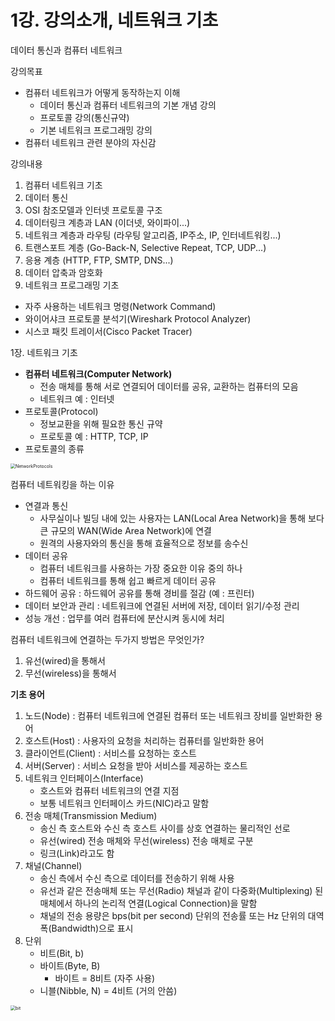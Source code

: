 # 1강. 강의소개, 네트워크 기초

데이터 통신과 컴퓨터 네트워크

강의목표

- 컴퓨터 네트워크가 어떻게 동작하는지 이해
  - 데이터 통신과 컴퓨터 네트워크의 기본 개념 강의
  - 프로토콜 강의(통신규약)
  - 기본 네트워크 프로그래밍 강의
- 컴퓨터 네트워크 관련 분야의 자신감



강의내용

1. 컴퓨터 네트워크 기초
2. 데이터 통신
3. OSI 참조모델과 인터넷 프로토콜 구조
4. 데이터링크 계층과 LAN (이더넷, 와이파이...)
5. 네트워크 계층과 라우팅 (라우팅 알고리즘, IP주소, IP, 인터네트워킹...)
6. 트랜스포트 계층 (Go-Back-N, Selective Repeat, TCP, UDP...)
7. 응용 계층 (HTTP, FTP, SMTP, DNS...)
8. 데이터 압축과 암호화
9. 네트워크 프로그래밍 기초

- 자주 사용하는 네트워크 명령(Network Command)
- 와이어샤크 프로토콜 분석기(Wireshark Protocol Analyzer)
- 시스코 패킷 트레이서(Cisco Packet Tracer)





1장. 네트워크 기초

- **컴퓨터 네트워크(Computer Network)**
  - 전송 매체를 통해 서로 연결되어 데이터를 공유, 교환하는 컴퓨터의 모음
  - 네트워크 예 : 인터넷
- 프로토콜(Protocol)
  - 정보교환을 위해 필요한 통신 규약
  - 프로토콜 예 : HTTP, TCP, IP
- 프로토콜의 종류

<img src="C:\Users\JAY\Desktop\github\TIL\스터디_CS\컴퓨터 네트워크\NetworkProtocols.PNG" alt="NetworkProtocols" style="zoom:50%;" />



컴퓨터 네트워킹을 하는 이유

- 연결과 통신
  - 사무실이나 빌딩 내에 있는 사용자는 LAN(Local Area Network)을 통해 보다 큰 규모의 WAN(Wide Area Network)에 연결
  - 원격의 사용자와의 통신을 통해 효율적으로 정보를 송수신
- 데이터 공유
  - 컴퓨터 네트워크를 사용하는 가장 중요한 이유 중의 하나
  - 컴퓨터 네트워크를 통해 쉽고 빠르게 데이터 공유
- 하드웨어 공유 : 하드웨어 공유를 통해 경비를 절감 (예 : 프린터)
- 데이터 보안과 관리 : 네트워크에 연결된 서버에 저장, 데이터 읽기/수정 관리
- 성능 개선 : 업무를 여러 컴퓨터에 분산시켜 동시에 처리



컴퓨터 네트워크에 연결하는 두가지 방법은 무엇인가?

1. 유선(wired)을 통해서
2. 무선(wireless)을 통해서



**기초 용어**

1. 노드(Node) : 컴퓨터 네트워크에 연결된 컴퓨터 또는 네트워크 장비를 일반화한 용어
2. 호스트(Host) : 사용자의 요청을 처리하는 컴퓨터를 일반화한 용어
3. 클라이언트(Client) : 서비스를 요청하는 호스트
4. 서버(Server) : 서비스 요청을 받아 서비스를 제공하는 호스트
5. 네트워크 인터페이스(Interface)
   - 호스트와 컴퓨터 네트워크의 연결 지점
   - 보통 네트워크 인터페이스 카드(NIC)라고 말함
6. 전송 매체(Transmission Medium)
   - 송신 측 호스트와 수신 측 호스트 사이를 상호 연결하는 물리적인 선로
   - 유선(wired) 전송 매체와 무선(wireless) 전송 매체로 구분
   - 링크(Link)라고도 함
7. 채널(Channel)
   - 송신 측에서 수신 측으로 데이터를 전송하기 위해 사용
   - 유선과 같은 전송매체 또는 무선(Radio) 채널과 같이 다중화(Multiplexing) 된 매체에서 하나의 논리적 연결(Logical Connection)을 말함
   - 채널의 전송 용량은 bps(bit per second) 단위의 전송률 또는 Hz 단위의 대역폭(Bandwidth)으로 표시
8. 단위
   - 비트(Bit, b)
   - 바이트(Byte, B)
     - 바이트 = 8비트 (자주 사용)
   - 니블(Nibble, N) = 4비트 (거의 안씀)

<img src="C:\Users\JAY\Desktop\github\TIL\스터디_CS\컴퓨터 네트워크\bit.PNG" alt="bit" style="zoom:50%;" align='left' />







